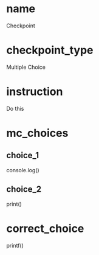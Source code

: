 # name
Checkpoint   

# checkpoint_type
Multiple Choice

# instruction
Do this    

# mc_choices

## choice_1
console.log()

## choice_2
print()

# correct_choice
printf()